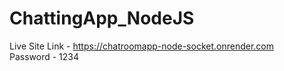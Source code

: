 # ChattingApp_NodeJS
Live Site Link - [https://chatroomapp-node-socket.onrender.com ](https://foam-sponge-patch.glitch.me)                                                                                                        
Password - 1234
